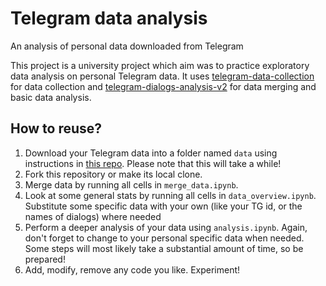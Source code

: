 # Telegram data analysis

An analysis of personal data downloaded from Telegram

This project is a university project which aim was to practice exploratory data analysis on personal Telegram data.
It uses [telegram-data-collection](https://github.com/SanGreel/telegram-data-collection) for data collection
and [telegram-dialogs-analysis-v2](https://github.com/SanGreel/telegram-dialogs-analysis-v2) for data merging and basic
data analysis.

## How to reuse?

1. Download your Telegram data into a folder named `data` using instructions in [this repo](https://github.com/SanGreel/telegram-data-collection). 
Please note that this will take a while!
2. Fork this repository or make its local clone.
3. Merge data by running all cells in `merge_data.ipynb`.
4. Look at some general stats by running all cells in `data_overview.ipynb`.
Substitute some specific data with your own (like your TG id, or the names of dialogs) where needed
5. Perform a deeper analysis of your data using `analysis.ipynb`.
Again, don't forget to change to your personal specific data when needed.
Some steps will most likely take a substantial amount of time, so be prepared!
6. Add, modify, remove any code you like. Experiment!